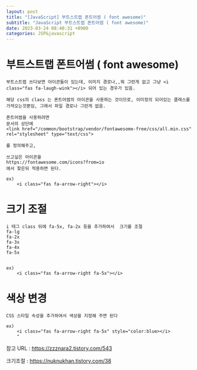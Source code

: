 ```yaml
---  
layout: post  
title: "[JavaScript] 부트스트랩 폰트어썸 ( font awesome)"  
subtitle: "JavaScript 부트스트랩 폰트어썸 ( font awesome)"  
date: 2023-03-24 08:40:31 +0900  
categories: JSP&javascript  
---  
```

  
# 부트스트랩 폰트어썸 ( font awesome)  
  
	부트스트랩 쓰다보면 아이콘들이 있는데, 이미지 경로나,,뭐 그런게 없고 그냥 <i class="fas fa-laugh-wink"></i> 되어 있는 경우가 있음.  
  
	해당 css의 class 는 폰트어썸의 아이콘을 사용하는 것이므로, 이미정의 되어있는 클래스를 가져오는것뿐임, 그래서 파일 경로나 그런게 없음.  
  
	폰트어썸을 사용하려면  
	문서의 상단에   
	<link href="/common/bootstrap/vendor/fontawesome-free/css/all.min.css" rel="stylesheet" type="text/css">  
  
	를 정의해주고,  
  
	쓰고싶은 아이콘을   
	https://fontawesome.com/icons?from=io  
	에서 찾은뒤 적용하면 된다.  
	  
	ex)  
		<i class="fas fa-arrow-right"></i>  
  
  
  
# 크기 조절  
  
	i 태그 class 뒤에 fa-5x, fa-2x 등을 추가하여서  크기를 조절  
	fa-lg  
	fa-2x  
	fa-3x  
	fa-4x  
	fa-5x	  
  
  
	ex)  
		<i class="fas fa-arrow-right fa-5x"></i>  
  
  
# 색상 변경  
	CSS 스타일 속성을 추가하여서 색상을 지정해 주면 된다  
  
	ex)  
		<i class="fas fa-arrow-right fa-5x" style="color:blue></i>  
		"  
  
  
  
  
  
참고 URL : https://zzznara2.tistory.com/543  
	  
  
크기조절 : https://nuknukhan.tistory.com/38  
                                                                                                                                                                                                                                                                                                                                                                                                                                                                                                                                                                                                                                                                   
